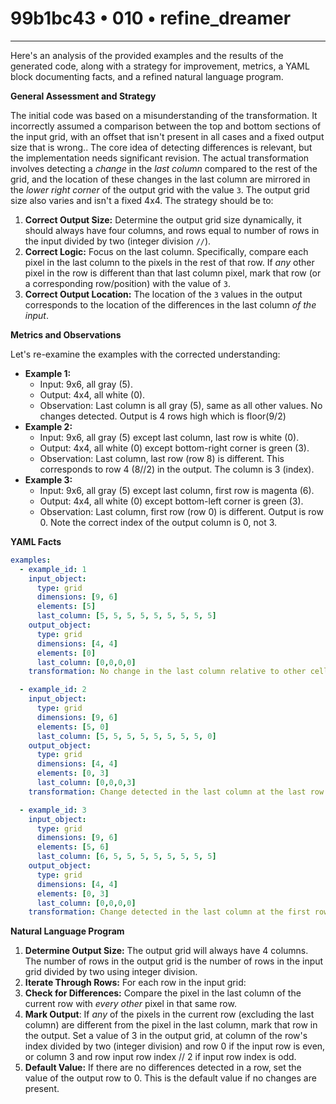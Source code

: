 # 99b1bc43 • 010 • refine_dreamer

---
Here's an analysis of the provided examples and the results of the generated code, along with a strategy for improvement, metrics, a YAML block documenting facts, and a refined natural language program.

**General Assessment and Strategy**

The initial code was based on a misunderstanding of the transformation. It incorrectly assumed a comparison between the top and bottom sections of the input grid, with an offset that isn't present in all cases and a fixed output size that is wrong.. The core idea of detecting differences is relevant, but the implementation needs significant revision. The actual transformation involves detecting a *change* in the *last column* compared to the rest of the grid, and the location of these changes in the last column are mirrored in the *lower right corner* of the output grid with the value `3`.  The output grid size also varies and isn't a fixed 4x4. The strategy should be to:

1.  **Correct Output Size:** Determine the output grid size dynamically, it should always have four columns, and rows equal to number of rows in the input divided by two (integer division `//`).
2.  **Correct Logic:** Focus on the last column. Specifically, compare each pixel in the last column to the pixels in the rest of that row. If *any* other pixel in the row is different than that last column pixel, mark that row (or a corresponding row/position) with the value of `3`.
3.  **Correct Output Location:** The location of the `3` values in the output corresponds to the location of the differences in the last column *of the input*.

**Metrics and Observations**

Let's re-examine the examples with the corrected understanding:

*   **Example 1:**
    *   Input: 9x6, all gray (5).
    *   Output: 4x4, all white (0).
    *   Observation: Last column is all gray (5), same as all other values. No changes detected. Output is 4 rows high which is floor(9/2)
*   **Example 2:**
    *   Input: 9x6, all gray (5) except last column, last row is white (0).
    *   Output: 4x4, all white (0) except bottom-right corner is green (3).
    *   Observation: Last column, last row (row 8) is different. This corresponds to row 4 (8//2) in the output. The column is 3 (index).
*   **Example 3:**
    *   Input: 9x6, all gray (5) except last column, first row is magenta (6).
    *   Output: 4x4, all white (0) except bottom-left corner is green (3).
    *   Observation: Last column, first row (row 0) is different. Output is row 0. Note the correct index of the output column is 0, not 3.

**YAML Facts**

```yaml
examples:
  - example_id: 1
    input_object:
      type: grid
      dimensions: [9, 6]
      elements: [5]
      last_column: [5, 5, 5, 5, 5, 5, 5, 5, 5]
    output_object:
      type: grid
      dimensions: [4, 4]
      elements: [0]
      last_column: [0,0,0,0]
    transformation: No change in the last column relative to other cells in the same row.

  - example_id: 2
    input_object:
      type: grid
      dimensions: [9, 6]
      elements: [5, 0]
      last_column: [5, 5, 5, 5, 5, 5, 5, 5, 0]
    output_object:
      type: grid
      dimensions: [4, 4]
      elements: [0, 3]
      last_column: [0,0,0,3]
    transformation: Change detected in the last column at the last row (row 8). Output marks the last row and last column (row index 8//2 = 4).

  - example_id: 3
    input_object:
      type: grid
      dimensions: [9, 6]
      elements: [5, 6]
      last_column: [6, 5, 5, 5, 5, 5, 5, 5, 5]
    output_object:
      type: grid
      dimensions: [4, 4]
      elements: [0, 3]
      last_column: [0,0,0,0]
    transformation: Change detected in the last column at the first row (row 0). Output is row 0.

```

**Natural Language Program**

1.  **Determine Output Size:** The output grid will always have 4 columns. The number of rows in the output grid is the number of rows in the input grid divided by two using integer division.
2.  **Iterate Through Rows:** For each row in the input grid:
3.  **Check for Differences:** Compare the pixel in the last column of the current row with *every other* pixel in that same row.
4. **Mark Output**: If *any* of the pixels in the current row (excluding the last column) are different from the pixel in the last column, mark that row in the output. Set a value of 3 in the output grid, at column of the row's index divided by two (integer division) and row 0 if the input row is even, or column 3 and row input row index // 2 if input row index is odd.
5.  **Default Value:** If there are no differences detected in a row, set the value of the output row to 0. This is the default value if no changes are present.

